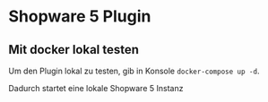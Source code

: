# Shopware 5 Plugin

## Mit docker lokal testen

Um den Plugin lokal zu testen, gib in Konsole `docker-compose up -d`. 

Dadurch startet eine lokale Shopware 5 Instanz